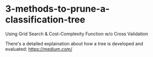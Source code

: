 # 3-methods-to-prune-a-classification-tree
Using Grid Search &amp; Cost-Complexity Function w/o Cross Validation

There's a detailed explaination about how a tree is developed and evaluated: https://medium.com/
